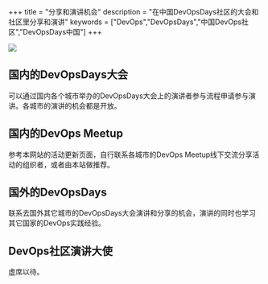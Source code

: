 +++
title = "分享和演讲机会"
description = "在中国DevOpsDays社区的大会和社区里分享和演讲"
keywords = ["DevOps","DevOpsDays","中国DevOps社区","DevOpsDays中国"]
+++

![](/old/bg-speaking.jpg)

## 国内的DevOpsDays大会

可以通过国内各个城市举办的DevOpsDays大会上的演讲者参与流程申请参与演讲。各城市的演讲的机会都是开放。

## 国内的DevOps Meetup

参考本网站的活动更新页面，自行联系各城市的DevOps Meetup线下交流分享活动的组织者，或者由本站做推荐。

## 国外的DevOpsDays
联系去国外其它城市的DevOpsDays大会演讲和分享的机会，演讲的同时也学习其它国家的DevOps实践经验。


## DevOps社区演讲大使

虚席以待。

